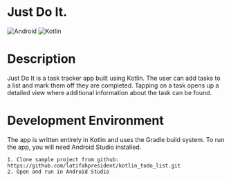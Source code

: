 Just Do It.
======================
![Android](https://img.shields.io/badge/Android-3DDC84?style=for-the-badge&logo=android&logoColor=white)  ![Kotlin](https://img.shields.io/badge/Kotlin-0095D5?&style=for-the-badge&logo=kotlin&logoColor=white)

# Description

Just Do It is a task tracker app built using Kotlin. The user can add tasks to a 
list and mark them off they are completed. Tapping on a task opens up a detailed 
view where additional information about the task can be found. 

# Development Environment

The app is written entirely in Kotlin and uses the Gradle build system. To run the app, you will need Android Studio installed.

```
1. Clone sample project from github: https://github.com/latifahpresident/kotlin_todo_list.git
2. Open and run in Android Studio
```
